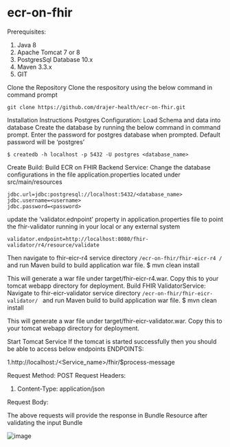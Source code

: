 # ecr-on-fhir
Prerequisites:
1.	Java 8
2.	Apache Tomcat 7 or 8
3.	PostgresSql Database 10.x
4.	Maven 3.3.x
5.	GIT

Clone the Repository
Clone the respository using the below command in command prompt

```git clone https://github.com/drajer-health/ecr-on-fhir.git```

Installation Instructions
Postgres Configuration:
Load Schema and data into database
Create the database by running the below command in command prompt. Enter the password for postgres database when prompted. Default password will be ‘postgres’

```$ createdb -h localhost -p 5432 -U postgres <database_name>```

Create Build:
Build ECR on FHIR Backend Service:
Change the database configurations in the file application.properties located under src/main/resources 

```
jdbc.url=jdbc:postgresql://localhost:5432/<database_name>
jdbc.username=<username>
jdbc.password=<password>
```

update the ‘validator.ednpoint’ property in application.properties file to point the fhir-validator running in your local or any external system

```validator.endpoint=http://localhost:8080/fhir-validator/r4/resource/validate```

Then navigate to  fhir-eicr-r4 service directory `/ecr-on-fhir/fhir-eicr-r4 / ` and run Maven build to build application war file.
$ mvn clean install


This will generate a war file under target/fhir-eicr-r4.war. Copy this to your tomcat webapp directory for deployment.
Build FHIR ValidatorService:
Navigate to  fhir-eicr-validator service directory `/ecr-on-fhir/fhir-eicr-validator/ ` and run Maven build to build application war file.
$ mvn clean install

This will generate a war file under target/fhir-eicr-validator.war. Copy this to your tomcat webapp directory for deployment.

Start Tomcat Service 
If the tomcat is started successfully then you should be able to access below endpoints
ENDPOINTS:

1.http://localhost:<tomcatport>/<Service_name>/fhir/$process-message

Request Method: POST
Request Headers:

1.	Content-Type: application/json

Request Body: <Bundle Resource>

The above requests will provide the response in Bundle Resource after validating the input Bundle

![image](https://user-images.githubusercontent.com/4450817/118827705-9df4dd00-b88a-11eb-93f0-d8bc541801ff.png)
